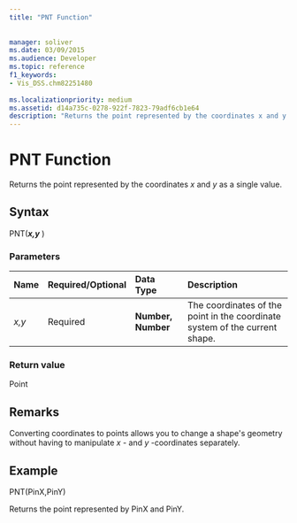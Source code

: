 ```yaml
---
title: "PNT Function"
 
 
manager: soliver
ms.date: 03/09/2015
ms.audience: Developer
ms.topic: reference
f1_keywords:
- Vis_DSS.chm82251480
 
ms.localizationpriority: medium
ms.assetid: d14a735c-0278-922f-7823-79adf6cb1e64
description: "Returns the point represented by the coordinates x and y as a single value."
---
```


# PNT Function

Returns the point represented by the coordinates _x_ and _y_ as a single value.
  
## Syntax

PNT(***x,y*** )
  
### Parameters

|**Name**|**Required/Optional**|**Data Type**|**Description**|
|:-----|:-----|:-----|:-----|
| _x,y_ <br/> |Required  <br/> |**Number, Number** <br/> |The coordinates of the point in the coordinate system of the current shape. |

### Return value

Point
  
## Remarks

Converting coordinates to points allows you to change a shape's geometry without having to manipulate _x_ - and _y_ -coordinates separately.
  
## Example

PNT(PinX,PinY)
  
Returns the point represented by PinX and PinY.
  